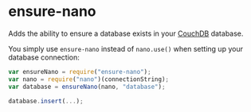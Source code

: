 # ensure-nano

Adds the ability to ensure a database exists in your [CouchDB](http://couchdb.apache.org/) database.

You simply use `ensure-nano` instead of `nano.use()` when setting up your database connection:

```js
var ensureNano = require("ensure-nano");
var nano = require("nano")(connectionString);
var database = ensureNano(nano, "database");

database.insert(...);
```
